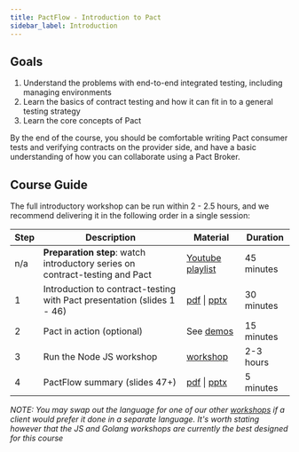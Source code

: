 ```yaml
---
title: PactFlow - Introduction to Pact
sidebar_label: Introduction
---
```


## Goals

1. Understand the problems with end-to-end integrated testing, including managing environments
1. Learn the basics of contract testing and how it can fit in to a general testing strategy
1. Learn the core concepts of Pact

By the end of the course, you should be comfortable writing Pact consumer tests and verifying contracts on the provider side, and have a basic understanding of how you can collaborate using a Pact Broker.

## Course Guide

The full introductory workshop can be run within 2 - 2.5 hours, and we recommend delivering it in the following order in a single session:

| Step | Description                                                                  | Material                                                                                                                                                               | Duration   |
| ---- | ---------------------------------------------------------------------------- | ---------------------------------------------------------------------------------------------------------------------------------------------------------------------- | ---------- |
| n/a  | **Preparation step**: watch introductory series on contract-testing and Pact | [Youtube playlist](https://youtube.com/playlist?list=PLwy9Bnco-IpfZ72VQ7hce8GicVZs7nm0i)                                                                               | 45 minutes |
| 1    | Introduction to contract-testing with Pact presentation (slides 1 - 46)      | <a href="/resources/pact-workshop-introduction_2024.pdf" target="_blank">pdf</a> \| <a href="/resources/pact-workshop-introduction_2024.pptx" target="_blank">pptx</a> | 30 minutes |
| 2    | Pact in action (optional)                                                    | See [demos](/docs/examples)                                                                                                                                            | 15 minutes |
| 3    | Run the Node JS workshop                                                     | [workshop](https://github.com/pact-foundation/pact-workshop-js)                                                                                                                               | 2-3 hours  |
| 4    | PactFlow summary (slides 47+)                                                | <a href="/resources/pact-workshop-introduction_2024.pdf" target="_blank">pdf</a> \| <a href="/resources/pact-workshop-introduction_2024.pptx" target="_blank">pptx</a> | 5 minutes  |

_NOTE: You may swap out the language for one of our other [workshops](/docs/tutorials) if a client would prefer it done in a separate language. It's worth stating however that the JS and Golang workshops are currently the best designed for this course_
